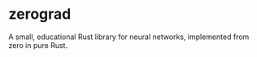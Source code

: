 # zerograd
A small, educational Rust library for neural networks, implemented from zero in pure Rust.
